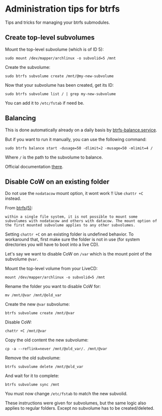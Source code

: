 # Administration tips for btrfs

Tips and tricks for managing your btrfs submodules.

## Create top-level subvolumes

Mount the top-level subvolume (which is of ID 5):
```
sudo mount /dev/mapper/archlinux -o subvolid=5 /mnt
```

Create the subvolume:

```
sudo btrfs subvolume create /mnt/@my-new-subvolume
```

Now that your subvolume has been created, get its ID:

```
sudo btrfs subvolume list / | grep my-new-subvolume
```

You can add it to `/etc/fstab` if need be.

## Balancing

This is done automatically already on a daily basis by [btrfs-balance.service](rootfs/etc/systemd/system/btrfs-balance.service).

But if you want to run it manually, you can use the following command:

```
sudo btrfs balance start -dusage=50 -dlimit=2 -musage=50 -mlimit=4 /
```

Where `/` is the path to the subvolume to balance.

Official documentation [there](https://btrfs.readthedocs.io/en/latest/btrfs-balance.html).

## Disable CoW on an existing folder

Do not use the `nodatacow` mount option, it wont work !! Use `chattr +C` instead.

From [btrfs(5)](https://man.archlinux.org/man/btrfs.5#MOUNT_OPTIONS):

    within a single file system, it is not possible to mount some subvolumes with nodatacow and others with datacow. The mount option of the first mounted subvolume applies to any other subvolumes.

Setting `chattr +C` on an existing folder is undefined behavior.
To workaround that, first make sure the folder is not in use (for system directories you will have to boot into a live CD).

Let's say we want to disable CoW on `/var` which is the mount point of the subvolume `@var`.

Mount the top-level volume from your LiveCD:

```
mount /dev/mapper/archlinux -o subvolid=5 /mnt
```

Rename the folder you want to disable CoW for:

```
mv /mnt/@var /mnt/@old_var
```

Create the new `@var` subvolume:

```
btrfs subvolume create /mnt/@var
```

Disable CoW:

```
chattr +C /mnt/@var
```

Copy the old content the new subvolume:

```
cp -a --reflink=never /mnt/@old_var/. /mnt/@var
```

Remove the old subvolume:

```
btrfs subvolume delete /mnt/@old_var
```

And wait for it to complete:

```
btrfs subvolume sync /mnt
```

You must now change `/etc/fstab` to match the new subvolid.

These instructions were given for subvolumes, but the same logic also applies to regular folders. Except no subvolume has to be created/deleted.
